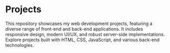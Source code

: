 # Projects
 This repository showcases my web development projects, featuring a diverse range of front-end and back-end applications. It includes responsive design, modern UI/UX, and robust server-side implementations. Explore projects built with HTML, CSS, JavaScript, and various back-end technologies. 
